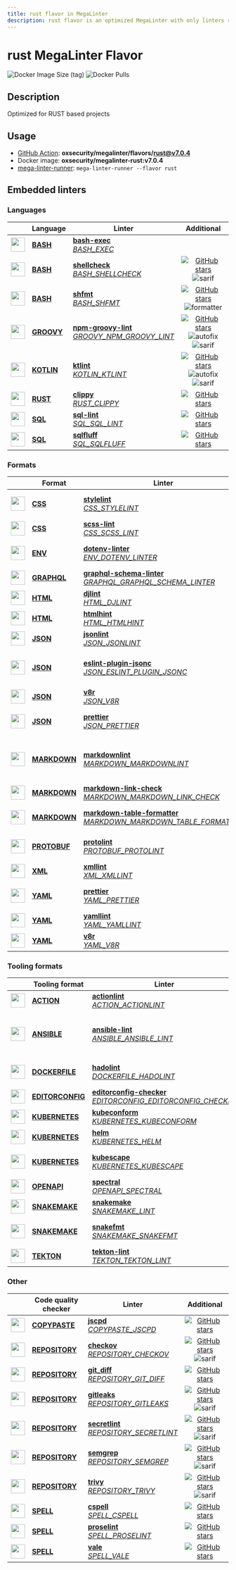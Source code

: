 ```yaml
---
title: rust flavor in MegaLinter
description: rust flavor is an optimized MegaLinter with only linters related to rust projects
---
```

# rust MegaLinter Flavor

![Docker Image Size (tag)](https://img.shields.io/docker/image-size/oxsecurity/megalinter-rust/v7.0.4)
![Docker Pulls](https://img.shields.io/docker/pulls/oxsecurity/megalinter-rust)

## Description

Optimized for RUST based projects

## Usage

- [GitHub Action](https://megalinter.io/7.0.4/installation/#github-action): **oxsecurity/megalinter/flavors/rust@v7.0.4**
- Docker image: **oxsecurity/megalinter-rust:v7.0.4**
- [mega-linter-runner](https://megalinter.io/7.0.4/mega-linter-runner/): `mega-linter-runner --flavor rust`

## Embedded linters

### Languages

|                                                                             <!-- -->                                                                             | Language                                                      | Linter                                                                                                                                                                                 |                                                                                                                     Additional                                                                                                                      |
|:----------------------------------------------------------------------------------------------------------------------------------------------------------------:|---------------------------------------------------------------|----------------------------------------------------------------------------------------------------------------------------------------------------------------------------------------|:---------------------------------------------------------------------------------------------------------------------------------------------------------------------------------------------------------------------------------------------------:|
|  <img src="https://github.com/oxsecurity/megalinter/raw/main/docs/assets/icons/bash.ico" alt="" height="32px" class="megalinter-icon"></a> <!-- linter-icon -->  | [**BASH**](https://megalinter.io/7.0.4/descriptors/bash/)     | [**bash-exec**](https://megalinter.io/7.0.4/descriptors/bash_bash_exec/)<br/>[_BASH_EXEC_](https://megalinter.io/7.0.4/descriptors/bash_bash_exec/)                                    |                                                                                                                                                                                                                                                     |
|  <img src="https://github.com/oxsecurity/megalinter/raw/main/docs/assets/icons/bash.ico" alt="" height="32px" class="megalinter-icon"></a> <!-- linter-icon -->  | [**BASH**](https://megalinter.io/7.0.4/descriptors/bash/)     | [**shellcheck**](https://megalinter.io/7.0.4/descriptors/bash_shellcheck/)<br/>[_BASH_SHELLCHECK_](https://megalinter.io/7.0.4/descriptors/bash_shellcheck/)                           |                                [![GitHub stars](https://img.shields.io/github/stars/koalaman/shellcheck?cacheSeconds=3600)](https://github.com/koalaman/shellcheck) ![sarif](https://shields.io/badge/-SARIF-orange)                                |
|  <img src="https://github.com/oxsecurity/megalinter/raw/main/docs/assets/icons/bash.ico" alt="" height="32px" class="megalinter-icon"></a> <!-- linter-icon -->  | [**BASH**](https://megalinter.io/7.0.4/descriptors/bash/)     | [**shfmt**](https://megalinter.io/7.0.4/descriptors/bash_shfmt/)<br/>[_BASH_SHFMT_](https://megalinter.io/7.0.4/descriptors/bash_shfmt/)                                               |                                        [![GitHub stars](https://img.shields.io/github/stars/mvdan/sh?cacheSeconds=3600)](https://github.com/mvdan/sh) ![formatter](https://shields.io/badge/-format-yellow)                                         |
| <img src="https://github.com/oxsecurity/megalinter/raw/main/docs/assets/icons/groovy.ico" alt="" height="32px" class="megalinter-icon"></a> <!-- linter-icon --> | [**GROOVY**](https://megalinter.io/7.0.4/descriptors/groovy/) | [**npm-groovy-lint**](https://megalinter.io/7.0.4/descriptors/groovy_npm_groovy_lint/)<br/>[_GROOVY_NPM_GROOVY_LINT_](https://megalinter.io/7.0.4/descriptors/groovy_npm_groovy_lint/) | [![GitHub stars](https://img.shields.io/github/stars/nvuillam/npm-groovy-lint?cacheSeconds=3600)](https://github.com/nvuillam/npm-groovy-lint) ![autofix](https://shields.io/badge/-autofix-green) ![sarif](https://shields.io/badge/-SARIF-orange) |
| <img src="https://github.com/oxsecurity/megalinter/raw/main/docs/assets/icons/kotlin.ico" alt="" height="32px" class="megalinter-icon"></a> <!-- linter-icon --> | [**KOTLIN**](https://megalinter.io/7.0.4/descriptors/kotlin/) | [**ktlint**](https://megalinter.io/7.0.4/descriptors/kotlin_ktlint/)<br/>[_KOTLIN_KTLINT_](https://megalinter.io/7.0.4/descriptors/kotlin_ktlint/)                                     |         [![GitHub stars](https://img.shields.io/github/stars/pinterest/ktlint?cacheSeconds=3600)](https://github.com/pinterest/ktlint) ![autofix](https://shields.io/badge/-autofix-green) ![sarif](https://shields.io/badge/-SARIF-orange)         |
|  <img src="https://github.com/oxsecurity/megalinter/raw/main/docs/assets/icons/rust.ico" alt="" height="32px" class="megalinter-icon"></a> <!-- linter-icon -->  | [**RUST**](https://megalinter.io/7.0.4/descriptors/rust/)     | [**clippy**](https://megalinter.io/7.0.4/descriptors/rust_clippy/)<br/>[_RUST_CLIPPY_](https://megalinter.io/7.0.4/descriptors/rust_clippy/)                                           |                                                      [![GitHub stars](https://img.shields.io/github/stars/rust-lang/rust-clippy?cacheSeconds=3600)](https://github.com/rust-lang/rust-clippy)                                                       |
|  <img src="https://github.com/oxsecurity/megalinter/raw/main/docs/assets/icons/sql.ico" alt="" height="32px" class="megalinter-icon"></a> <!-- linter-icon -->   | [**SQL**](https://megalinter.io/7.0.4/descriptors/sql/)       | [**sql-lint**](https://megalinter.io/7.0.4/descriptors/sql_sql_lint/)<br/>[_SQL_SQL_LINT_](https://megalinter.io/7.0.4/descriptors/sql_sql_lint/)                                      |                                                       [![GitHub stars](https://img.shields.io/github/stars/joereynolds/sql-lint?cacheSeconds=3600)](https://github.com/joereynolds/sql-lint)                                                        |
|  <img src="https://github.com/oxsecurity/megalinter/raw/main/docs/assets/icons/sql.ico" alt="" height="32px" class="megalinter-icon"></a> <!-- linter-icon -->   | [**SQL**](https://megalinter.io/7.0.4/descriptors/sql/)       | [**sqlfluff**](https://megalinter.io/7.0.4/descriptors/sql_sqlfluff/)<br/>[_SQL_SQLFLUFF_](https://megalinter.io/7.0.4/descriptors/sql_sqlfluff/)                                      |                                                          [![GitHub stars](https://img.shields.io/github/stars/sqlfluff/sqlfluff?cacheSeconds=3600)](https://github.com/sqlfluff/sqlfluff)                                                           |

### Formats

|                                                                              <!-- -->                                                                              | Format                                                            | Linter                                                                                                                                                                                                                           |                                                                                                                                   Additional                                                                                                                                    |
|:------------------------------------------------------------------------------------------------------------------------------------------------------------------:|-------------------------------------------------------------------|----------------------------------------------------------------------------------------------------------------------------------------------------------------------------------------------------------------------------------|:-------------------------------------------------------------------------------------------------------------------------------------------------------------------------------------------------------------------------------------------------------------------------------:|
|   <img src="https://github.com/oxsecurity/megalinter/raw/main/docs/assets/icons/css.ico" alt="" height="32px" class="megalinter-icon"></a> <!-- linter-icon -->    | [**CSS**](https://megalinter.io/7.0.4/descriptors/css/)           | [**stylelint**](https://megalinter.io/7.0.4/descriptors/css_stylelint/)<br/>[_CSS_STYLELINT_](https://megalinter.io/7.0.4/descriptors/css_stylelint/)                                                                            |                                            [![GitHub stars](https://img.shields.io/github/stars/stylelint/stylelint?cacheSeconds=3600)](https://github.com/stylelint/stylelint) ![autofix](https://shields.io/badge/-autofix-green)                                             |
|   <img src="https://github.com/oxsecurity/megalinter/raw/main/docs/assets/icons/css.ico" alt="" height="32px" class="megalinter-icon"></a> <!-- linter-icon -->    | [**CSS**](https://megalinter.io/7.0.4/descriptors/css/)           | [**scss-lint**](https://megalinter.io/7.0.4/descriptors/css_scss_lint/)<br/>[_CSS_SCSS_LINT_](https://megalinter.io/7.0.4/descriptors/css_scss_lint/)                                                                            |                                                                            [![GitHub stars](https://img.shields.io/github/stars/sds/scss-lint?cacheSeconds=3600)](https://github.com/sds/scss-lint)                                                                             |
|   <img src="https://github.com/oxsecurity/megalinter/raw/main/docs/assets/icons/env.ico" alt="" height="32px" class="megalinter-icon"></a> <!-- linter-icon -->    | [**ENV**](https://megalinter.io/7.0.4/descriptors/env/)           | [**dotenv-linter**](https://megalinter.io/7.0.4/descriptors/env_dotenv_linter/)<br/>[_ENV_DOTENV_LINTER_](https://megalinter.io/7.0.4/descriptors/env_dotenv_linter/)                                                            |                                    [![GitHub stars](https://img.shields.io/github/stars/dotenv-linter/dotenv-linter?cacheSeconds=3600)](https://github.com/dotenv-linter/dotenv-linter) ![autofix](https://shields.io/badge/-autofix-green)                                     |
| <img src="https://github.com/oxsecurity/megalinter/raw/main/docs/assets/icons/graphql.ico" alt="" height="32px" class="megalinter-icon"></a> <!-- linter-icon -->  | [**GRAPHQL**](https://megalinter.io/7.0.4/descriptors/graphql/)   | [**graphql-schema-linter**](https://megalinter.io/7.0.4/descriptors/graphql_graphql_schema_linter/)<br/>[_GRAPHQL_GRAPHQL_SCHEMA_LINTER_](https://megalinter.io/7.0.4/descriptors/graphql_graphql_schema_linter/)                |                                                           [![GitHub stars](https://img.shields.io/github/stars/cjoudrey/graphql-schema-linter?cacheSeconds=3600)](https://github.com/cjoudrey/graphql-schema-linter)                                                            |
|   <img src="https://github.com/oxsecurity/megalinter/raw/main/docs/assets/icons/html.ico" alt="" height="32px" class="megalinter-icon"></a> <!-- linter-icon -->   | [**HTML**](https://megalinter.io/7.0.4/descriptors/html/)         | [**djlint**](https://megalinter.io/7.0.4/descriptors/html_djlint/)<br/>[_HTML_DJLINT_](https://megalinter.io/7.0.4/descriptors/html_djlint/)                                                                                     |                                                              [![GitHub stars](https://img.shields.io/github/stars/Riverside-Healthcare/djlint?cacheSeconds=3600)](https://github.com/Riverside-Healthcare/djlint)                                                               |
|   <img src="https://github.com/oxsecurity/megalinter/raw/main/docs/assets/icons/html.ico" alt="" height="32px" class="megalinter-icon"></a> <!-- linter-icon -->   | [**HTML**](https://megalinter.io/7.0.4/descriptors/html/)         | [**htmlhint**](https://megalinter.io/7.0.4/descriptors/html_htmlhint/)<br/>[_HTML_HTMLHINT_](https://megalinter.io/7.0.4/descriptors/html_htmlhint/)                                                                             |                                                                        [![GitHub stars](https://img.shields.io/github/stars/htmlhint/HTMLHint?cacheSeconds=3600)](https://github.com/htmlhint/HTMLHint)                                                                         |
|   <img src="https://github.com/oxsecurity/megalinter/raw/main/docs/assets/icons/json.ico" alt="" height="32px" class="megalinter-icon"></a> <!-- linter-icon -->   | [**JSON**](https://megalinter.io/7.0.4/descriptors/json/)         | [**jsonlint**](https://megalinter.io/7.0.4/descriptors/json_jsonlint/)<br/>[_JSON_JSONLINT_](https://megalinter.io/7.0.4/descriptors/json_jsonlint/)                                                                             |                                                                         [![GitHub stars](https://img.shields.io/github/stars/prantlf/jsonlint?cacheSeconds=3600)](https://github.com/prantlf/jsonlint)                                                                          |
|   <img src="https://github.com/oxsecurity/megalinter/raw/main/docs/assets/icons/json.ico" alt="" height="32px" class="megalinter-icon"></a> <!-- linter-icon -->   | [**JSON**](https://megalinter.io/7.0.4/descriptors/json/)         | [**eslint-plugin-jsonc**](https://megalinter.io/7.0.4/descriptors/json_eslint_plugin_jsonc/)<br/>[_JSON_ESLINT_PLUGIN_JSONC_](https://megalinter.io/7.0.4/descriptors/json_eslint_plugin_jsonc/)                                 |          [![GitHub stars](https://img.shields.io/github/stars/ota-meshi/eslint-plugin-jsonc?cacheSeconds=3600)](https://github.com/ota-meshi/eslint-plugin-jsonc) ![autofix](https://shields.io/badge/-autofix-green) ![sarif](https://shields.io/badge/-SARIF-orange)          |
|   <img src="https://github.com/oxsecurity/megalinter/raw/main/docs/assets/icons/json.ico" alt="" height="32px" class="megalinter-icon"></a> <!-- linter-icon -->   | [**JSON**](https://megalinter.io/7.0.4/descriptors/json/)         | [**v8r**](https://megalinter.io/7.0.4/descriptors/json_v8r/)<br/>[_JSON_V8R_](https://megalinter.io/7.0.4/descriptors/json_v8r/)                                                                                                 |                                                                             [![GitHub stars](https://img.shields.io/github/stars/chris48s/v8r?cacheSeconds=3600)](https://github.com/chris48s/v8r)                                                                              |
|   <img src="https://github.com/oxsecurity/megalinter/raw/main/docs/assets/icons/json.ico" alt="" height="32px" class="megalinter-icon"></a> <!-- linter-icon -->   | [**JSON**](https://megalinter.io/7.0.4/descriptors/json/)         | [**prettier**](https://megalinter.io/7.0.4/descriptors/json_prettier/)<br/>[_JSON_PRETTIER_](https://megalinter.io/7.0.4/descriptors/json_prettier/)                                                                             |                                             [![GitHub stars](https://img.shields.io/github/stars/prettier/prettier?cacheSeconds=3600)](https://github.com/prettier/prettier) ![formatter](https://shields.io/badge/-format-yellow)                                              |
| <img src="https://github.com/oxsecurity/megalinter/raw/main/docs/assets/icons/markdown.ico" alt="" height="32px" class="megalinter-icon"></a> <!-- linter-icon --> | [**MARKDOWN**](https://megalinter.io/7.0.4/descriptors/markdown/) | [**markdownlint**](https://megalinter.io/7.0.4/descriptors/markdown_markdownlint/)<br/>[_MARKDOWN_MARKDOWNLINT_](https://megalinter.io/7.0.4/descriptors/markdown_markdownlint/)                                                 | ![downgraded version](https://shields.io/badge/-downgraded%20version-orange) [![GitHub stars](https://img.shields.io/github/stars/DavidAnson/markdownlint?cacheSeconds=3600)](https://github.com/DavidAnson/markdownlint) ![formatter](https://shields.io/badge/-format-yellow) |
| <img src="https://github.com/oxsecurity/megalinter/raw/main/docs/assets/icons/markdown.ico" alt="" height="32px" class="megalinter-icon"></a> <!-- linter-icon --> | [**MARKDOWN**](https://megalinter.io/7.0.4/descriptors/markdown/) | [**markdown-link-check**](https://megalinter.io/7.0.4/descriptors/markdown_markdown_link_check/)<br/>[_MARKDOWN_MARKDOWN_LINK_CHECK_](https://megalinter.io/7.0.4/descriptors/markdown_markdown_link_check/)                     |                                                                [![GitHub stars](https://img.shields.io/github/stars/tcort/markdown-link-check?cacheSeconds=3600)](https://github.com/tcort/markdown-link-check)                                                                 |
| <img src="https://github.com/oxsecurity/megalinter/raw/main/docs/assets/icons/markdown.ico" alt="" height="32px" class="megalinter-icon"></a> <!-- linter-icon --> | [**MARKDOWN**](https://megalinter.io/7.0.4/descriptors/markdown/) | [**markdown-table-formatter**](https://megalinter.io/7.0.4/descriptors/markdown_markdown_table_formatter/)<br/>[_MARKDOWN_MARKDOWN_TABLE_FORMATTER_](https://megalinter.io/7.0.4/descriptors/markdown_markdown_table_formatter/) |                             [![GitHub stars](https://img.shields.io/github/stars/nvuillam/markdown-table-formatter?cacheSeconds=3600)](https://github.com/nvuillam/markdown-table-formatter) ![formatter](https://shields.io/badge/-format-yellow)                              |
| <img src="https://github.com/oxsecurity/megalinter/raw/main/docs/assets/icons/protobuf.ico" alt="" height="32px" class="megalinter-icon"></a> <!-- linter-icon --> | [**PROTOBUF**](https://megalinter.io/7.0.4/descriptors/protobuf/) | [**protolint**](https://megalinter.io/7.0.4/descriptors/protobuf_protolint/)<br/>[_PROTOBUF_PROTOLINT_](https://megalinter.io/7.0.4/descriptors/protobuf_protolint/)                                                             |                                            [![GitHub stars](https://img.shields.io/github/stars/yoheimuta/protolint?cacheSeconds=3600)](https://github.com/yoheimuta/protolint) ![autofix](https://shields.io/badge/-autofix-green)                                             |
|   <img src="https://github.com/oxsecurity/megalinter/raw/main/docs/assets/icons/xml.ico" alt="" height="32px" class="megalinter-icon"></a> <!-- linter-icon -->    | [**XML**](https://megalinter.io/7.0.4/descriptors/xml/)           | [**xmllint**](https://megalinter.io/7.0.4/descriptors/xml_xmllint/)<br/>[_XML_XMLLINT_](https://megalinter.io/7.0.4/descriptors/xml_xmllint/)                                                                                    |                                                                                                               ![autofix](https://shields.io/badge/-autofix-green)                                                                                                               |
|   <img src="https://github.com/oxsecurity/megalinter/raw/main/docs/assets/icons/yaml.ico" alt="" height="32px" class="megalinter-icon"></a> <!-- linter-icon -->   | [**YAML**](https://megalinter.io/7.0.4/descriptors/yaml/)         | [**prettier**](https://megalinter.io/7.0.4/descriptors/yaml_prettier/)<br/>[_YAML_PRETTIER_](https://megalinter.io/7.0.4/descriptors/yaml_prettier/)                                                                             |                                             [![GitHub stars](https://img.shields.io/github/stars/prettier/prettier?cacheSeconds=3600)](https://github.com/prettier/prettier) ![formatter](https://shields.io/badge/-format-yellow)                                              |
|   <img src="https://github.com/oxsecurity/megalinter/raw/main/docs/assets/icons/yaml.ico" alt="" height="32px" class="megalinter-icon"></a> <!-- linter-icon -->   | [**YAML**](https://megalinter.io/7.0.4/descriptors/yaml/)         | [**yamllint**](https://megalinter.io/7.0.4/descriptors/yaml_yamllint/)<br/>[_YAML_YAMLLINT_](https://megalinter.io/7.0.4/descriptors/yaml_yamllint/)                                                                             |                                                                     [![GitHub stars](https://img.shields.io/github/stars/adrienverge/yamllint?cacheSeconds=3600)](https://github.com/adrienverge/yamllint)                                                                      |
|   <img src="https://github.com/oxsecurity/megalinter/raw/main/docs/assets/icons/yaml.ico" alt="" height="32px" class="megalinter-icon"></a> <!-- linter-icon -->   | [**YAML**](https://megalinter.io/7.0.4/descriptors/yaml/)         | [**v8r**](https://megalinter.io/7.0.4/descriptors/yaml_v8r/)<br/>[_YAML_V8R_](https://megalinter.io/7.0.4/descriptors/yaml_v8r/)                                                                                                 |                                                                             [![GitHub stars](https://img.shields.io/github/stars/chris48s/v8r?cacheSeconds=3600)](https://github.com/chris48s/v8r)                                                                              |

### Tooling formats

|                                                                                <!-- -->                                                                                | Tooling format                                                            | Linter                                                                                                                                                                                                                       |                                                                                                                              Additional                                                                                                                              |
|:----------------------------------------------------------------------------------------------------------------------------------------------------------------------:|---------------------------------------------------------------------------|------------------------------------------------------------------------------------------------------------------------------------------------------------------------------------------------------------------------------|:--------------------------------------------------------------------------------------------------------------------------------------------------------------------------------------------------------------------------------------------------------------------:|
|   <img src="https://github.com/oxsecurity/megalinter/raw/main/docs/assets/icons/default.ico" alt="" height="32px" class="megalinter-icon"></a> <!-- linter-icon -->    | [**ACTION**](https://megalinter.io/7.0.4/descriptors/action/)             | [**actionlint**](https://megalinter.io/7.0.4/descriptors/action_actionlint/)<br/>[_ACTION_ACTIONLINT_](https://megalinter.io/7.0.4/descriptors/action_actionlint/)                                                           |                                                                    [![GitHub stars](https://img.shields.io/github/stars/rhysd/actionlint?cacheSeconds=3600)](https://github.com/rhysd/actionlint)                                                                    |
|   <img src="https://github.com/oxsecurity/megalinter/raw/main/docs/assets/icons/ansible.ico" alt="" height="32px" class="megalinter-icon"></a> <!-- linter-icon -->    | [**ANSIBLE**](https://megalinter.io/7.0.4/descriptors/ansible/)           | [**ansible-lint**](https://megalinter.io/7.0.4/descriptors/ansible_ansible_lint/)<br/>[_ANSIBLE_ANSIBLE_LINT_](https://megalinter.io/7.0.4/descriptors/ansible_ansible_lint/)                                                | ![downgraded version](https://shields.io/badge/-downgraded%20version-orange) [![GitHub stars](https://img.shields.io/github/stars/ansible/ansible-lint?cacheSeconds=3600)](https://github.com/ansible/ansible-lint) ![sarif](https://shields.io/badge/-SARIF-orange) |
|  <img src="https://github.com/oxsecurity/megalinter/raw/main/docs/assets/icons/dockerfile.ico" alt="" height="32px" class="megalinter-icon"></a> <!-- linter-icon -->  | [**DOCKERFILE**](https://megalinter.io/7.0.4/descriptors/dockerfile/)     | [**hadolint**](https://megalinter.io/7.0.4/descriptors/dockerfile_hadolint/)<br/>[_DOCKERFILE_HADOLINT_](https://megalinter.io/7.0.4/descriptors/dockerfile_hadolint/)                                                       |                                          [![GitHub stars](https://img.shields.io/github/stars/hadolint/hadolint?cacheSeconds=3600)](https://github.com/hadolint/hadolint) ![sarif](https://shields.io/badge/-SARIF-orange)                                           |
| <img src="https://github.com/oxsecurity/megalinter/raw/main/docs/assets/icons/editorconfig.ico" alt="" height="32px" class="megalinter-icon"></a> <!-- linter-icon --> | [**EDITORCONFIG**](https://megalinter.io/7.0.4/descriptors/editorconfig/) | [**editorconfig-checker**](https://megalinter.io/7.0.4/descriptors/editorconfig_editorconfig_checker/)<br/>[_EDITORCONFIG_EDITORCONFIG_CHECKER_](https://megalinter.io/7.0.4/descriptors/editorconfig_editorconfig_checker/) |                                           [![GitHub stars](https://img.shields.io/github/stars/editorconfig-checker/editorconfig-checker?cacheSeconds=3600)](https://github.com/editorconfig-checker/editorconfig-checker)                                           |
|  <img src="https://github.com/oxsecurity/megalinter/raw/main/docs/assets/icons/kubernetes.ico" alt="" height="32px" class="megalinter-icon"></a> <!-- linter-icon -->  | [**KUBERNETES**](https://megalinter.io/7.0.4/descriptors/kubernetes/)     | [**kubeconform**](https://megalinter.io/7.0.4/descriptors/kubernetes_kubeconform/)<br/>[_KUBERNETES_KUBECONFORM_](https://megalinter.io/7.0.4/descriptors/kubernetes_kubeconform/)                                           |                                                                   [![GitHub stars](https://img.shields.io/github/stars/yannh/kubeconform?cacheSeconds=3600)](https://github.com/yannh/kubeconform)                                                                   |
|  <img src="https://github.com/oxsecurity/megalinter/raw/main/docs/assets/icons/kubernetes.ico" alt="" height="32px" class="megalinter-icon"></a> <!-- linter-icon -->  | [**KUBERNETES**](https://megalinter.io/7.0.4/descriptors/kubernetes/)     | [**helm**](https://megalinter.io/7.0.4/descriptors/kubernetes_helm/)<br/>[_KUBERNETES_HELM_](https://megalinter.io/7.0.4/descriptors/kubernetes_helm/)                                                                       |                                                                           [![GitHub stars](https://img.shields.io/github/stars/helm/helm?cacheSeconds=3600)](https://github.com/helm/helm)                                                                           |
|  <img src="https://github.com/oxsecurity/megalinter/raw/main/docs/assets/icons/kubernetes.ico" alt="" height="32px" class="megalinter-icon"></a> <!-- linter-icon -->  | [**KUBERNETES**](https://megalinter.io/7.0.4/descriptors/kubernetes/)     | [**kubescape**](https://megalinter.io/7.0.4/descriptors/kubernetes_kubescape/)<br/>[_KUBERNETES_KUBESCAPE_](https://megalinter.io/7.0.4/descriptors/kubernetes_kubescape/)                                                   |                                        [![GitHub stars](https://img.shields.io/github/stars/kubescape/kubescape?cacheSeconds=3600)](https://github.com/kubescape/kubescape) ![sarif](https://shields.io/badge/-SARIF-orange)                                         |
|   <img src="https://github.com/oxsecurity/megalinter/raw/main/docs/assets/icons/openapi.ico" alt="" height="32px" class="megalinter-icon"></a> <!-- linter-icon -->    | [**OPENAPI**](https://megalinter.io/7.0.4/descriptors/openapi/)           | [**spectral**](https://megalinter.io/7.0.4/descriptors/openapi_spectral/)<br/>[_OPENAPI_SPECTRAL_](https://megalinter.io/7.0.4/descriptors/openapi_spectral/)                                                                |                                                                [![GitHub stars](https://img.shields.io/github/stars/stoplightio/spectral?cacheSeconds=3600)](https://github.com/stoplightio/spectral)                                                                |
|  <img src="https://github.com/oxsecurity/megalinter/raw/main/docs/assets/icons/snakemake.ico" alt="" height="32px" class="megalinter-icon"></a> <!-- linter-icon -->   | [**SNAKEMAKE**](https://megalinter.io/7.0.4/descriptors/snakemake/)       | [**snakemake**](https://megalinter.io/7.0.4/descriptors/snakemake_snakemake/)<br/>[_SNAKEMAKE_LINT_](https://megalinter.io/7.0.4/descriptors/snakemake_snakemake/)                                                           |                                                                 [![GitHub stars](https://img.shields.io/github/stars/snakemake/snakemake?cacheSeconds=3600)](https://github.com/snakemake/snakemake)                                                                 |
|  <img src="https://github.com/oxsecurity/megalinter/raw/main/docs/assets/icons/snakemake.ico" alt="" height="32px" class="megalinter-icon"></a> <!-- linter-icon -->   | [**SNAKEMAKE**](https://megalinter.io/7.0.4/descriptors/snakemake/)       | [**snakefmt**](https://megalinter.io/7.0.4/descriptors/snakemake_snakefmt/)<br/>[_SNAKEMAKE_SNAKEFMT_](https://megalinter.io/7.0.4/descriptors/snakemake_snakefmt/)                                                          |                                       [![GitHub stars](https://img.shields.io/github/stars/snakemake/snakefmt?cacheSeconds=3600)](https://github.com/snakemake/snakefmt) ![formatter](https://shields.io/badge/-format-yellow)                                       |
|    <img src="https://github.com/oxsecurity/megalinter/raw/main/docs/assets/icons/tekton.ico" alt="" height="32px" class="megalinter-icon"></a> <!-- linter-icon -->    | [**TEKTON**](https://megalinter.io/7.0.4/descriptors/tekton/)             | [**tekton-lint**](https://megalinter.io/7.0.4/descriptors/tekton_tekton_lint/)<br/>[_TEKTON_TEKTON_LINT_](https://megalinter.io/7.0.4/descriptors/tekton_tekton_lint/)                                                       |                                                                     [![GitHub stars](https://img.shields.io/github/stars/IBM/tekton-lint?cacheSeconds=3600)](https://github.com/IBM/tekton-lint)                                                                     |

### Other

|                                                                              <!-- -->                                                                               | Code quality checker                                                  | Linter                                                                                                                                                                         |                                                                                        Additional                                                                                         |
|:-------------------------------------------------------------------------------------------------------------------------------------------------------------------:|-----------------------------------------------------------------------|--------------------------------------------------------------------------------------------------------------------------------------------------------------------------------|:-----------------------------------------------------------------------------------------------------------------------------------------------------------------------------------------:|
| <img src="https://github.com/oxsecurity/megalinter/raw/main/docs/assets/icons/copypaste.ico" alt="" height="32px" class="megalinter-icon"></a> <!-- linter-icon --> | [**COPYPASTE**](https://megalinter.io/7.0.4/descriptors/copypaste/)   | [**jscpd**](https://megalinter.io/7.0.4/descriptors/copypaste_jscpd/)<br/>[_COPYPASTE_JSCPD_](https://megalinter.io/7.0.4/descriptors/copypaste_jscpd/)                        |                              [![GitHub stars](https://img.shields.io/github/stars/kucherenko/jscpd?cacheSeconds=3600)](https://github.com/kucherenko/jscpd)                               |
|  <img src="https://github.com/oxsecurity/megalinter/raw/main/docs/assets/icons/default.ico" alt="" height="32px" class="megalinter-icon"></a> <!-- linter-icon -->  | [**REPOSITORY**](https://megalinter.io/7.0.4/descriptors/repository/) | [**checkov**](https://megalinter.io/7.0.4/descriptors/repository_checkov/)<br/>[_REPOSITORY_CHECKOV_](https://megalinter.io/7.0.4/descriptors/repository_checkov/)             |  [![GitHub stars](https://img.shields.io/github/stars/bridgecrewio/checkov?cacheSeconds=3600)](https://github.com/bridgecrewio/checkov) ![sarif](https://shields.io/badge/-SARIF-orange)  |
|  <img src="https://github.com/oxsecurity/megalinter/raw/main/docs/assets/icons/default.ico" alt="" height="32px" class="megalinter-icon"></a> <!-- linter-icon -->  | [**REPOSITORY**](https://megalinter.io/7.0.4/descriptors/repository/) | [**git_diff**](https://megalinter.io/7.0.4/descriptors/repository_git_diff/)<br/>[_REPOSITORY_GIT_DIFF_](https://megalinter.io/7.0.4/descriptors/repository_git_diff/)         |                                       [![GitHub stars](https://img.shields.io/github/stars/git/git?cacheSeconds=3600)](https://github.com/git/git)                                        |
|  <img src="https://github.com/oxsecurity/megalinter/raw/main/docs/assets/icons/default.ico" alt="" height="32px" class="megalinter-icon"></a> <!-- linter-icon -->  | [**REPOSITORY**](https://megalinter.io/7.0.4/descriptors/repository/) | [**gitleaks**](https://megalinter.io/7.0.4/descriptors/repository_gitleaks/)<br/>[_REPOSITORY_GITLEAKS_](https://megalinter.io/7.0.4/descriptors/repository_gitleaks/)         |     [![GitHub stars](https://img.shields.io/github/stars/gitleaks/gitleaks?cacheSeconds=3600)](https://github.com/gitleaks/gitleaks) ![sarif](https://shields.io/badge/-SARIF-orange)     |
|  <img src="https://github.com/oxsecurity/megalinter/raw/main/docs/assets/icons/default.ico" alt="" height="32px" class="megalinter-icon"></a> <!-- linter-icon -->  | [**REPOSITORY**](https://megalinter.io/7.0.4/descriptors/repository/) | [**secretlint**](https://megalinter.io/7.0.4/descriptors/repository_secretlint/)<br/>[_REPOSITORY_SECRETLINT_](https://megalinter.io/7.0.4/descriptors/repository_secretlint/) | [![GitHub stars](https://img.shields.io/github/stars/secretlint/secretlint?cacheSeconds=3600)](https://github.com/secretlint/secretlint) ![sarif](https://shields.io/badge/-SARIF-orange) |
|  <img src="https://github.com/oxsecurity/megalinter/raw/main/docs/assets/icons/default.ico" alt="" height="32px" class="megalinter-icon"></a> <!-- linter-icon -->  | [**REPOSITORY**](https://megalinter.io/7.0.4/descriptors/repository/) | [**semgrep**](https://megalinter.io/7.0.4/descriptors/repository_semgrep/)<br/>[_REPOSITORY_SEMGREP_](https://megalinter.io/7.0.4/descriptors/repository_semgrep/)             |  [![GitHub stars](https://img.shields.io/github/stars/returntocorp/semgrep?cacheSeconds=3600)](https://github.com/returntocorp/semgrep) ![sarif](https://shields.io/badge/-SARIF-orange)  |
|  <img src="https://github.com/oxsecurity/megalinter/raw/main/docs/assets/icons/default.ico" alt="" height="32px" class="megalinter-icon"></a> <!-- linter-icon -->  | [**REPOSITORY**](https://megalinter.io/7.0.4/descriptors/repository/) | [**trivy**](https://megalinter.io/7.0.4/descriptors/repository_trivy/)<br/>[_REPOSITORY_TRIVY_](https://megalinter.io/7.0.4/descriptors/repository_trivy/)                     |    [![GitHub stars](https://img.shields.io/github/stars/aquasecurity/trivy?cacheSeconds=3600)](https://github.com/aquasecurity/trivy) ![sarif](https://shields.io/badge/-SARIF-orange)    |
|   <img src="https://github.com/oxsecurity/megalinter/raw/main/docs/assets/icons/spell.ico" alt="" height="32px" class="megalinter-icon"></a> <!-- linter-icon -->   | [**SPELL**](https://megalinter.io/7.0.4/descriptors/spell/)           | [**cspell**](https://megalinter.io/7.0.4/descriptors/spell_cspell/)<br/>[_SPELL_CSPELL_](https://megalinter.io/7.0.4/descriptors/spell_cspell/)                                |                     [![GitHub stars](https://img.shields.io/github/stars/streetsidesoftware/cspell?cacheSeconds=3600)](https://github.com/streetsidesoftware/cspell)                      |
|   <img src="https://github.com/oxsecurity/megalinter/raw/main/docs/assets/icons/spell.ico" alt="" height="32px" class="megalinter-icon"></a> <!-- linter-icon -->   | [**SPELL**](https://megalinter.io/7.0.4/descriptors/spell/)           | [**proselint**](https://megalinter.io/7.0.4/descriptors/spell_proselint/)<br/>[_SPELL_PROSELINT_](https://megalinter.io/7.0.4/descriptors/spell_proselint/)                    |                            [![GitHub stars](https://img.shields.io/github/stars/amperser/proselint?cacheSeconds=3600)](https://github.com/amperser/proselint)                             |
|   <img src="https://github.com/oxsecurity/megalinter/raw/main/docs/assets/icons/spell.ico" alt="" height="32px" class="megalinter-icon"></a> <!-- linter-icon -->   | [**SPELL**](https://megalinter.io/7.0.4/descriptors/spell/)           | [**vale**](https://megalinter.io/7.0.4/descriptors/spell_vale/)<br/>[_SPELL_VALE_](https://megalinter.io/7.0.4/descriptors/spell_vale/)                                        |                                [![GitHub stars](https://img.shields.io/github/stars/errata-ai/vale?cacheSeconds=3600)](https://github.com/errata-ai/vale)                                 |

